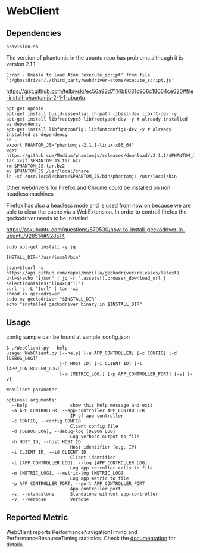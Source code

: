 # WebClient
## Dependencies
```
provision.sh
```

The version of phantomjs in the ubuntu repo has problems although it is version 2.1.1

`Error - Unable to load Atom 'execute_script' from file ':/ghostdriver/./third_party/webdriver-atoms/execute_script.js'`

https://gist.github.com/telbiyski/ec56a92d7114b8631c906c18064ce620#file-install-phantomjs-2-1-1-ubuntu

```
apt-get update
apt-get install build-essential chrpath libssl-dev libxft-dev -y
apt-get install libfreetype6 libfreetype6-dev -y # already installed as dependency
apt-get install libfontconfig1 libfontconfig1-dev -y # already installed as dependency
cd ~
export PHANTOM_JS="phantomjs-2.1.1-linux-x86_64"
wget https://github.com/Medium/phantomjs/releases/download/v2.1.1/$PHANTOM_JS.tar.bz2
tar xvjf $PHANTOM_JS.tar.bz2
rm $PHANTOM_JS.tar.bz2
mv $PHANTOM_JS /usr/local/share
ln -sf /usr/local/share/$PHANTOM_JS/bin/phantomjs /usr/local/bin
```

Other webdrivers for Firefox and Chrome could be installed on non headless machines

Firefox has also a headless mode and is used from now on because we are able to clear the cache via a WebExtension. In order to controll firefox the geckodriver needs to be installed.

https://askubuntu.com/questions/870530/how-to-install-geckodriver-in-ubuntu/928514#928514

```
sudo apt-get install -y jq

INSTALL_DIR="/usr/local/bin"

json=$(curl -s https://api.github.com/repos/mozilla/geckodriver/releases/latest)
url=$(echo "$json" | jq -r '.assets[].browser_download_url | select(contains("linux64"))')
curl -s -L "$url" | tar -xz
chmod +x geckodriver
sudo mv geckodriver "$INSTALL_DIR"
echo "installed geckodriver binary in $INSTALL_DIR"
```

## Usage
config sample can be found at sample_config.json

```
$ ./WebClient.py --help
usage: WebClient.py [--help] [-a APP_CONTROLLER] [-c CONFIG] [-d [DEBUG_LOG]]
                    [-h HOST_ID] [-i CLIENT_ID] [-l [APP_CONTROLLER_LOG]]
                    [-m [METRIC_LOG]] [-p APP_CONTROLLER_PORT] [-s] [-v]

WebClient parameter

optional arguments:
  --help                show this help message and exit
  -a APP_CONTROLLER, --app-controller APP_CONTROLLER
                        IP of app controller
  -c CONFIG, --config CONFIG
                        Client config file
  -d [DEBUG_LOG], --debug-log [DEBUG_LOG]
                        Log verbose output to file
  -h HOST_ID, --host HOST_ID
                        Host identifier (e.g. IP)
  -i CLIENT_ID, --id CLIENT_ID
                        Client identifier
  -l [APP_CONTROLLER_LOG], --log [APP_CONTROLLER_LOG]
                        Log app cotroller calls to file
  -m [METRIC_LOG], --metric-log [METRIC_LOG]
                        Log app metric to file
  -p APP_CONTROLLER_PORT, --port APP_CONTROLLER_PORT
                        App controller port
  -s, --standalone      Standalone without app-controller
  -v, --verbose         Verbose
```

## Reported Metric

WebClient reports PerformanceNavigationTiming and PerformanceResourceTiming statistics. 
Check the [documentation](http://pages.lkn.ei.tum.de/~appaware/docs/html/content/applications/web.html) for details.